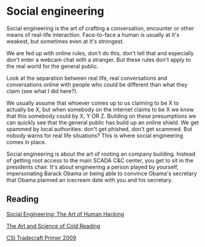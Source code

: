 # Social engineering

Social engineering is the art of crafting a conversation, encounter or other means of real-life interaction.
Face-to-face a human is usually at it's weakest, but sometimes even at it's strongest.

We are fed up with online rules, don't do this, don't tell that and especially don't enter a webcam chat with a stranger. 
But these rules don't apply to the real world for the general public.

Look at the separation between real life, real conversations and conversations online with people who could be different than what they claim (see what I did here?).

We usually assume that whoever comes up to us claiming to be X to actually be X, but when somebody on the internet claims to be X we know that this somebody could by X, Y OR Z. Building on these presumptions we can quickly see that the general public has build up an online shield. We get spammed by local authorities: don't get phished, don't get scammed. But nobody warns for real life situations? This is where social engineering comes in place.

Social engineering is about the art of rooting an company building. Instead of getting root access to the main SCADA C&C center, you get to sit in the presidents chair. It's about engineering a person played by yourself, impersonating Barack Obama or being able to convince Obama's secretary that Obama planned an icecream date with you and his secretary.


## Reading
[Social Engineering: The Art of Human Hacking](https://www.amazon.com/Social-Engineering-Art-Human-Hacking/dp/0470639539)

[The Art and Science of Cold Reading](\\hackers.wiki/socialengineering/The-Art-And-Science-Of-Cold-Reading.pdf)

[CSI Tradecraft Primer 2009](\\hackers.wiki/socialengineering/Tradecraft-Primer-apr09.pdf)
